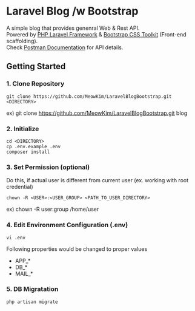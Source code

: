 # Laravel Blog /w Bootstrap

A simple blog that provides genenral Web & Rest API.  
Powered by [PHP Laravel Framework](https://laravel.com/) & [Bootstrap CSS Toolkit](https://getbootstrap.com/) (Front-end scaffolding).  
Check [Postman Documentation](https://documenter.getpostman.com/view/6527807/SzYgQaZe?version=latest) for API details.

## Getting Started

### 1. Clone Repository

```
git clone https://github.com/MeowKim/LaravelBlogBootstrap.git <DIRECTORY>
```

ex) git clone https://github.com/MeowKim/LaravelBlogBootstrap.git blog

### 2. Initialize

```
cd <DIRECTORY>
cp .env.example .env
composer install
```

### 3. Set Permission (optional)

Do this, if actual user is different from current user (ex. working with root credential)

```
chown -R <USER>:<USER_GROUP> <PATH_TO_USER_DIRECTORY>
```

ex) chown -R user:group /home/user

### 4. Edit Environment Configuration (.env)

```
vi .env
```

Following properties would be changed to proper values

-   APP\_\*
-   DB\_\*
-   MAIL\_\*

### 5. DB Migratation

```
php artisan migrate
```
